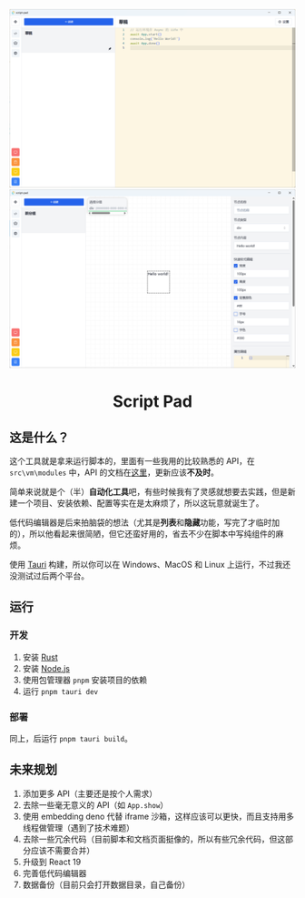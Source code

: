 ![screenshot1](./assets/20240705154421.png)
![screenshot2](./assets/20240705154529.png)

<h1 align="center">Script Pad</h1>

## 这是什么？
这个工具就是拿来运行脚本的，里面有一些我用的比较熟悉的 API，在 `src\vm\modules` 中，API 的文档在[这里](https://erioifpud.github.io/script-pad-docs/)，更新应该**不及时**。

简单来说就是个（半）**自动化工具**吧，有些时候我有了灵感就想要去实践，但是新建一个项目、安装依赖、配置等实在是太麻烦了，所以这玩意就诞生了。

低代码编辑器是后来拍脑袋的想法（尤其是**列表**和**隐藏**功能，写完了才临时加的），所以他看起来很简陋，但它还蛮好用的，省去不少在脚本中写纯组件的麻烦。

使用 [Tauri](https://tauri.app/) 构建，所以你可以在 Windows、MacOS 和 Linux 上运行，不过我还没测试过后两个平台。

## 运行
### 开发
1. 安装 [Rust](https://www.rust-lang.org/zh-CN/install)
2. 安装 [Node.js](https://nodejs.org/zh-cn/download/)
3. 使用包管理器 `pnpm` 安装项目的依赖
4. 运行 `pnpm tauri dev`

### 部署
同上，后运行 `pnpm tauri build`。

## 未来规划
1. 添加更多 API（主要还是按个人需求）
2. 去除一些毫无意义的 API（如 `App.show`）
3. 使用 embedding deno 代替 iframe 沙箱，这样应该可以更快，而且支持用多线程做管理（遇到了技术难题）
4. 去除一些冗余代码（目前脚本和文档页面挺像的，所以有些冗余代码，但这部分应该不需要合并）
5. 升级到 React 19
6. 完善低代码编辑器
7. 数据备份（目前只会打开数据目录，自己备份）